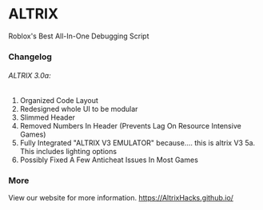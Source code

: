 # ALTRIX
Roblox's Best All-In-One Debugging Script
### Changelog
###### ALTRIX 3.0a:
1. Organized Code Layout
2. Redesigned whole UI to be modular
3. Slimmed Header
4. Removed Numbers In Header (Prevents Lag On Resource Intensive Games)
5. Fully Integrated "ALTRIX V3 EMULATOR" because.... this is altrix V3
5a. This includes lighting options
6. Possibly Fixed A Few Anticheat Issues In Most Games
### More
View our website for more information.
https://AltrixHacks.github.io/
